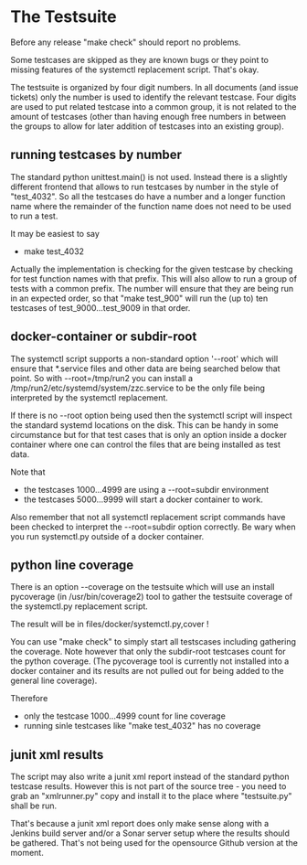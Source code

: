 # The Testsuite

Before any release "make check" should report no problems.

Some testcases are skipped as they are known bugs or they
point to missing features of the systemctl replacement
script. That's okay.

The testsuite is organized by four digit numbers. In all
documents (and issue tickets) only the number is used to
identify the relevant testcase. Four digits are used to
put related testcase into a common group, it is not 
related to the amount of testcases (other than having
enough free numbers in between the groups to allow for 
later addition of testcases into an existing group).

## running testcases by number

The standard python unittest.main() is not used. Instead there
is a slightly different frontend that allows to run testcases
by number in the style of "test_4032". So all the testcases do
have a number and a longer function name where the remainder
of the function name does not need to be used to run a test.

It may be easiest to say
* make test_4032

Actually the implementation is checking for the given testcase
by checking for test function names with that prefix. This 
will also allow to run a group of tests with a common prefix.
The number will ensure that they are being run in an expected
order, so that "make test_900" will run the (up to) ten
testcases of test_9000...test_9009 in that order.

## docker-container or subdir-root

The systemctl script supports a non-standard option '--root'
which will ensure that *.service files and other data are being
searched below that point. So with --root=/tmp/run2 you can
install a /tmp/run2/etc/systemd/system/zzc.service to be the
only file being interpreted by the systemctl replacement.

If there is no --root option being used then the systemctl script 
will inspect the standard systemd locations on the disk. This can
be handy in some circumstance but for that test cases that is
only an option inside a docker container where one can control
the files that are being installed as test data.

Note that
* the testcases 1000...4999 are using a --root=subdir environment
* the testcases 5000...9999 will start a docker container to work.

Also remember that not all systemctl replacement script commands have 
been checked to interpret the --root=subdir option correctly. Be 
wary when you run systemctl.py outside of a docker container.

## python line coverage

There is an option --coverage on the testsuite which will use an
install pycoverage (in /usr/bin/coverage2) tool to gather the
testsuite coverage of the systemctl.py replacement script.

The result will be in files/docker/systemctl.py,cover !

You can use "make check" to simply start all testscases including
gathering the coverage. Note however that only the subdir-root
testcases count for the python coverage. (The pycoverage tool is
currently not installed into a docker container and its results
are not pulled out for being added to the general line coverage).

Therefore
* only the testcase 1000...4999 count for line coverage
* running sinle testcases like "make test_4032" has no coverage

## junit xml results

The script may also write a junit xml report instead of the 
standard python testcase results. However this is not part of
the source tree - you need to grab an "xmlrunner.py" copy and
install it to the place where "testsuite.py" shall be run.

That's because a junit xml report does only make sense along
with a Jenkins build server and/or a Sonar server setup where
the results should be gathered. That's not being used for the
opensource Github version at the moment.

